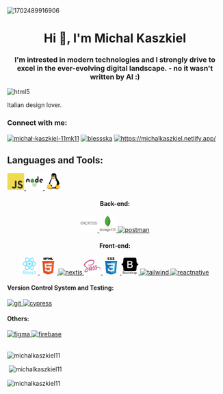 ![1702489916906](https://github.com/michalkaszkiel11/michalkaszkiel11/assets/149673103/3a43d28b-c469-4715-8e2a-f3db68e0f03c)
<h1 align="center">Hi 👋, I'm Michal Kaszkiel</h1>
<h3 align="center">I'm intrested in modern technologies and I strongly drive to excel in the ever-evolving digital landscape. - no it wasn't written by AI :)</h3>

<img src="https://img.shields.io/badge/AlfaRomeo-000000?style=for-the-badge&logo=AlfaRomeo&logoColor=red" alt="html5" width="120" height="30"/>
<p>Italian design lover.</p>

<h3 align="left">Connect with me:</h3>
<p align="left">
<a href="https://linkedin.com/in/michał-kaszkiel-11mk11" target="blank"><img align="center" src="https://raw.githubusercontent.com/rahuldkjain/github-profile-readme-generator/master/src/images/icons/Social/linked-in-alt.svg" alt="michał-kaszkiel-11mk11" height="30" width="40" /></a>
<a href="https://instagram.com/blessska" target="blank"><img align="center" src="https://raw.githubusercontent.com/rahuldkjain/github-profile-readme-generator/master/src/images/icons/Social/instagram.svg" alt="blessska" height="30" width="40" /></a>
<a href="/https://michalkaszkiel.netlify.app/" target="blank"><img align="center" src="https://raw.githubusercontent.com/rahuldkjain/github-profile-readme-generator/master/src/images/icons/Social/rss.svg" alt="https://michalkaszkiel.netlify.app/" height="30" width="40" /></a>
</p>

<p align="center">
<h2 align="left">Languages and Tools:</h2>
 <a href="https://developer.mozilla.org/en-US/docs/Web/JavaScript" target="_blank" rel="noreferrer"> <img src="https://raw.githubusercontent.com/devicons/devicon/master/icons/javascript/javascript-original.svg" alt="javascript" width="40" height="40"/> </a>
 <a href="https://nodejs.org" target="_blank" rel="noreferrer"> <img src="https://raw.githubusercontent.com/devicons/devicon/master/icons/nodejs/nodejs-original-wordmark.svg" alt="nodejs" width="40" height="40"/> </a> 
 <a href="https://www.linux.org/" target="_blank" rel="noreferrer"> <img src="https://raw.githubusercontent.com/devicons/devicon/master/icons/linux/linux-original.svg" alt="linux" width="40" height="40"/> </a>    
</p>

<p align="center">
<h4 align="center">Back-end:</h4>
 <p align="center">
 <a href="https://expressjs.com" target="_blank" rel="noreferrer"> <img src="https://raw.githubusercontent.com/devicons/devicon/master/icons/express/express-original-wordmark.svg" alt="express" width="40" height="40"/> </a>
 <a href="https://www.mongodb.com/" target="_blank" rel="noreferrer"> <img src="https://raw.githubusercontent.com/devicons/devicon/master/icons/mongodb/mongodb-original-wordmark.svg" alt="mongodb" width="40" height="40"/> </a>
 <a href="https://postman.com" target="_blank" rel="noreferrer"> <img src="https://www.vectorlogo.zone/logos/getpostman/getpostman-icon.svg" alt="postman" width="40" height="40"/> </a>
  </p>
</p>

<p align="left">
<h4 align="center">Front-end:</h4>
  <p align="center">
 <a href="https://reactjs.org/" target="_blank" rel="noreferrer"> <img src="https://raw.githubusercontent.com/devicons/devicon/master/icons/react/react-original-wordmark.svg" alt="react" width="40" height="40"/> </a>
 <a href="https://www.w3.org/html/" target="_blank" rel="noreferrer"> <img src="https://raw.githubusercontent.com/devicons/devicon/master/icons/html5/html5-original-wordmark.svg" alt="html5" width="40" height="40"/> </a>
 <a href="https://nextjs.org/" target="_blank" rel="noreferrer"> <img src="https://cdn.worldvectorlogo.com/logos/nextjs-2.svg" alt="nextjs" width="40" height="40"/> </a>
 <a href="https://sass-lang.com" target="_blank" rel="noreferrer"> <img src="https://raw.githubusercontent.com/devicons/devicon/master/icons/sass/sass-original.svg" alt="sass" width="40" height="40"/> </a>
 <a href="https://www.w3schools.com/css/" target="_blank" rel="noreferrer"> <img src="https://raw.githubusercontent.com/devicons/devicon/master/icons/css3/css3-original-wordmark.svg" alt="css3" width="40" height="40"/> </a>
 <a href="https://getbootstrap.com" target="_blank" rel="noreferrer"> <img src="https://raw.githubusercontent.com/devicons/devicon/master/icons/bootstrap/bootstrap-plain-wordmark.svg" alt="bootstrap" width="40" height="40"/> </a>
 <a href="https://tailwindcss.com/" target="_blank" rel="noreferrer"> <img src="https://www.vectorlogo.zone/logos/tailwindcss/tailwindcss-icon.svg" alt="tailwind" width="40" height="40"/> </a>
 <a href="https://reactnative.dev/" target="_blank" rel="noreferrer"> <img src="https://reactnative.dev/img/header_logo.svg" alt="reactnative" width="40" height="40"/> </a>
   </p>
</p>

<p align="center">
<h4 align="left">Version Control System and Testing:</h4>
 <a href="https://git-scm.com/" target="_blank" rel="noreferrer"> <img src="https://www.vectorlogo.zone/logos/git-scm/git-scm-icon.svg" alt="git" width="40" height="40"/> </a>
 <a href="https://www.cypress.io" target="_blank" rel="noreferrer"> <img src="https://raw.githubusercontent.com/simple-icons/simple-icons/6e46ec1fc23b60c8fd0d2f2ff46db82e16dbd75f/icons/cypress.svg" alt="cypress" width="40" height="40"/> </a> 
<h4 align="left">Others:</h4>
 <a href="https://www.figma.com/" target="_blank" rel="noreferrer"> <img src="https://www.vectorlogo.zone/logos/figma/figma-icon.svg" alt="figma" width="40" height="40"/> </a> 
 <a href="https://firebase.google.com/" target="_blank" rel="noreferrer"> <img src="https://www.vectorlogo.zone/logos/firebase/firebase-icon.svg" alt="firebase" width="40" height="40"/> </a>   
</p>
<br>

<img align="center" src="https://github-readme-stats.vercel.app/api/top-langs?username=michalkaszkiel11&show_icons=true&locale=en&layout=compact" alt="michalkaszkiel11" />
<p>&nbsp;<img align="center" src="https://github-readme-stats.vercel.app/api?username=michalkaszkiel11&show_icons=true&theme=dark&title_color=177ede&bg_color=e5f6ff&locale=en" alt="michalkaszkiel11" /></p>
<p><img align="center" src="https://github-readme-streak-stats.herokuapp.com/?user=michalkaszkiel11&" alt="michalkaszkiel11" /></p>
